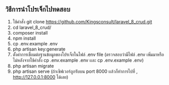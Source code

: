 ## วิธีการนำโปรเจ็กไปทดสอบ

<ol>
<li>ใช้คำสั่ง git clone <a href="https://github.com/Kingsconsult/laravel_8_crud.git">https://github.com/Kingsconsult/laravel_8_crud.git</a></li>
<li>cd laravel_8_crud/</li>
<li>composer install</li>
<li>npm install</li>
<li>cp .env.example .env</li>
<li>php artisan key:generate</li>
<li>ตั้งค่าการเชื่อมต่อฐานข้อมูลของโปรเจ็กในไฟล์ .env file (ตรวจสอบว่ามีไฟล์ .env เพิ่มมาหรือไม่หลังจากใช้คำสั่ง cp .env.example .env เเละ cp .env.example .env)</li>
<li>php artisan migrate</li>
<li>php artisan serve (ถ้าเซิฟเวอร์ถูกรับบน port 8000 เเล้วก็ทำการไปที่ , <a href="http://127.0.0.1:8000" rel="nofollow">http://127.0.0.1:8000</a> ได้เลย) 
 </li>
</ol>
